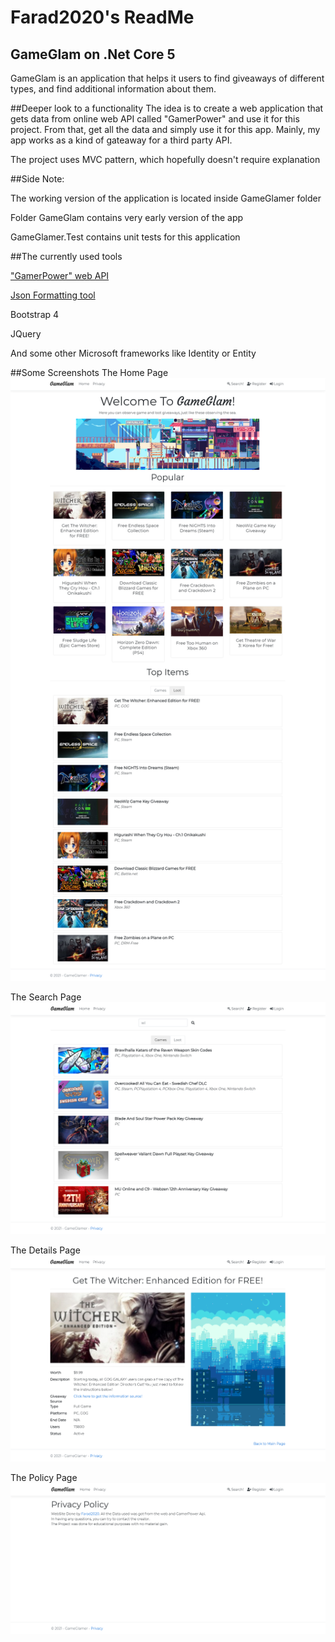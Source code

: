 # Farad2020's ReadMe
## GameGlam on .Net Core 5
GameGlam is an application that helps it users to find giveaways of different types, and find additional information about them.

##Deeper look to a functionality
The idea is to create a web application that gets data from online web API called "GamerPower" and use it for this project.
From that, get all the data and simply use it for this app. Mainly, my app works as a kind of gateaway for a third party API.

The project uses MVC pattern, which hopefully doesn't require explanation

##Side Note:

The working version of the application is located inside GameGlamer folder

Folder GameGlam contains very early version of the app

GameGlamer.Test contains unit tests for this application

##The currently used tools

["GamerPower" web API](https://rapidapi.com/digiwalls/api/gamerpower)

[Json Formatting tool](https://json2csharp.com/)

Bootstrap 4

JQuery

And some other Microsoft frameworks like Identity or Entity

##Some Screenshots
The Home Page
![Home Page](https://github.com/Farad2020/GameGlam/blob/master/readmeMedia/home1.PNG)

The Search Page
![Home Page](https://github.com/Farad2020/GameGlam/blob/master/readmeMedia/search1.PNG)

The Details Page
![Home Page](https://github.com/Farad2020/GameGlam/blob/master/readmeMedia/details1.PNG)

The Policy Page
![Home Page](https://github.com/Farad2020/GameGlam/blob/master/readmeMedia/privacy.png)